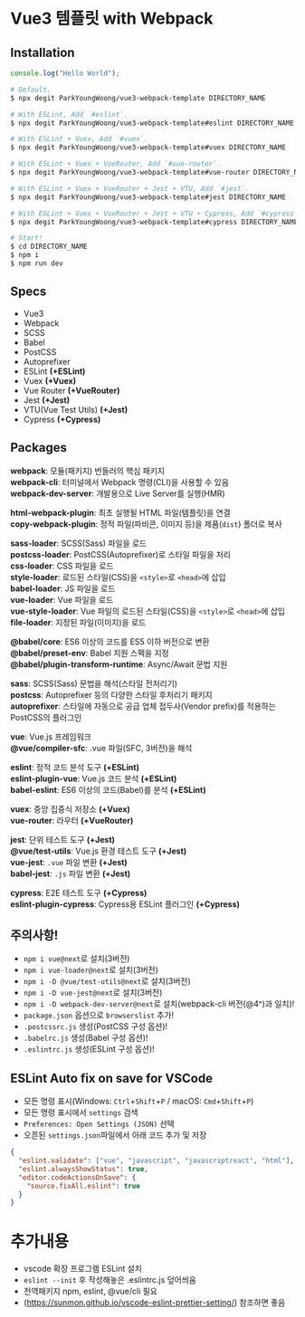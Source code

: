 # Vue3 템플릿 with Webpack

## Installation

```js
console.log("Hello World");
```

```bash
# Default.
$ npx degit ParkYoungWoong/vue3-webpack-template DIRECTORY_NAME

# With ESLint, Add `#eslint`.
$ npx degit ParkYoungWoong/vue3-webpack-template#eslint DIRECTORY_NAME

# With ESLint + Vuex, Add `#vuex`.
$ npx degit ParkYoungWoong/vue3-webpack-template#vuex DIRECTORY_NAME

# With ESLint + Vuex + VueRouter, Add `#vue-router`.
$ npx degit ParkYoungWoong/vue3-webpack-template#vue-router DIRECTORY_NAME

# With ESLint + Vuex + VueRouter + Jest + VTU, Add `#jest`.
$ npx degit ParkYoungWoong/vue3-webpack-template#jest DIRECTORY_NAME

# With ESLint + Vuex + VueRouter + Jest + VTU + Cypress, Add `#cypress`.
$ npx degit ParkYoungWoong/vue3-webpack-template#cypress DIRECTORY_NAME

# Start!
$ cd DIRECTORY_NAME
$ npm i
$ npm run dev
```

## Specs

- Vue3
- Webpack
- SCSS
- Babel
- PostCSS
- Autoprefixer
- ESLint **(+ESLint)**
- Vuex **(+Vuex)**
- Vue Router **(+VueRouter)**
- Jest **(+Jest)**
- VTU(Vue Test Utils) **(+Jest)**
- Cypress **(+Cypress)**

## Packages

**webpack**: 모듈(패키지) 번들러의 핵심 패키지  
**webpack-cli**: 터미널에서 Webpack 명령(CLI)을 사용할 수 있음  
**webpack-dev-server**: 개발용으로 Live Server를 실행(HMR)

**html-webpack-plugin**: 최초 실행될 HTML 파일(템플릿)을 연결  
**copy-webpack-plugin**: 정적 파일(파비콘, 이미지 등)을 제품(`dist`) 폴더로 복사

**sass-loader**: SCSS(Sass) 파일을 로드  
**postcss-loader**: PostCSS(Autoprefixer)로 스타일 파일을 처리  
**css-loader**: CSS 파일을 로드  
**style-loader**: 로드된 스타일(CSS)을 `<style>`로 `<head>`에 삽입  
**babel-loader**: JS 파일을 로드  
**vue-loader**: Vue 파일을 로드  
**vue-style-loader**: Vue 파일의 로드된 스타일(CSS)을 `<style>`로 `<head>`에 삽입  
**file-loader**: 지정된 파일(이미지)을 로드

**@babel/core**: ES6 이상의 코드를 ES5 이하 버전으로 변환  
**@babel/preset-env**: Babel 지원 스펙을 지정  
**@babel/plugin-transform-runtime**: Async/Await 문법 지원

**sass**: SCSS(Sass) 문법을 해석(스타일 전처리기)  
**postcss**: Autoprefixer 등의 다양한 스타일 후처리기 패키지  
**autoprefixer**: 스타일에 자동으로 공급 업체 접두사(Vendor prefix)를 적용하는 PostCSS의 플러그인

**vue**: Vue.js 프레임워크  
**@vue/compiler-sfc**: .vue 파일(SFC, 3버전)을 해석

**eslint**: 정적 코드 분석 도구 **(+ESLint)**  
**eslint-plugin-vue**: Vue.js 코드 분석 **(+ESLint)**  
**babel-eslint**: ES6 이상의 코드(Babel)를 분석 **(+ESLint)**

**vuex**: 중앙 집중식 저장소 **(+Vuex)**  
**vue-router**: 라우터 **(+VueRouter)**

**jest**: 단위 테스트 도구 **(+Jest)**  
**@vue/test-utils**: Vue.js 환경 테스트 도구 **(+Jest)**  
**vue-jest**: `.vue` 파일 변환 **(+Jest)**  
**babel-jest**: `.js` 파일 변환 **(+Jest)**

**cypress**: E2E 테스트 도구 **(+Cypress)**  
**eslint-plugin-cypress**: Cypress용 ESLint 플러그인 **(+Cypress)**

## 주의사항!

- `npm i vue@next`로 설치(3버전)
- `npm i vue-loader@next`로 설치(3버전)
- `npm i -D @vue/test-utils@next`로 설치(3버전)
- `npm i -D vue-jest@next`로 설치(3버전)
- `npm i -D webpack-dev-server@next`로 설치(webpack-cli 버전(@4^)과 일치)!
- `package.json` 옵션으로 `browserslist` 추가!
- `.postcssrc.js` 생성(PostCSS 구성 옵션)!
- `.babelrc.js` 생성(Babel 구성 옵션)!
- `.eslintrc.js` 생성(ESLint 구성 옵션)!

## ESLint Auto fix on save for VSCode

- 모든 명령 표시(Windows: `Ctrl`+`Shift`+`P` / macOS: `Cmd`+`Shift`+`P`)
- 모든 명령 표시에서 `settings` 검색
- `Preferences: Open Settings (JSON)` 선택
- 오픈된 `settings.json`파일에서 아래 코드 추가 및 저장

```json
{
  "eslint.validate": ["vue", "javascript", "javascriptreact", "html"],
  "eslint.alwaysShowStatus": true,
  "editor.codeActionsOnSave": {
    "source.fixAll.eslint": true
  }
}
```

# 추가내용

- vscode 확장 프로그램 ESLint 설치
- `eslint --init` 후 작성해놓은 .eslintrc.js 덮어씌움
- 전역패키지 npm, eslint, @vue/cli 필요
- (https://sunmon.github.io/vscode-eslint-prettier-setting/) 참조하면 좋음
